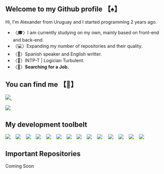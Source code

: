 ## Welcome to my Github profile 【♠️】

Hi, I'm Alexander from Uruguay and I started programming 2 years ago.

- 〈🎓〉I am currently studying on my own, mainly based on front-end and back-end.
- 〈💻〉Expanding my number of repositories and their quality.
- 〈📁〉Spanish speaker and English writter.
- 〈🧠〉INTP-T | Logician Turbulent.
- 〈💼〉**Searching for a Job.**

## You can find me 【📌】
<p align='left'>
<a href="https://www.linkedin.com/in/alexander-amaral-051208218/">  
    <img src="https://img.shields.io/badge/linkedin-%230077B5.svg?&style=for-the-badge&logo=linkedin&logoColor=white" />
</a>&nbsp;&nbsp;&nbsp;&nbsp;  
    
<a href="https://www.instagram.com/nagi_2880/"><img src="https://img.shields.io/badge/Instagram-E4405F?style=for-the-badge&logo=instagram&logoColor=white" /></a>&nbsp;&nbsp;&nbsp;&nbsp;
</p>

## My development toolbelt
<img src="https://img.shields.io/badge/HTML5-E34F26?style=for-the-badge&logo=html5&logoColor=white" />&nbsp;&nbsp;&nbsp;&nbsp;<img src="https://img.shields.io/badge/CSS3-1572B6?style=for-the-badge&logo=css3&logoColor=white" />&nbsp;&nbsp;&nbsp;&nbsp;<img src="https://img.shields.io/badge/JavaScript-323330?style=for-the-badge&logo=javascript&logoColor=F7DF1E" />&nbsp;&nbsp;&nbsp;&nbsp;<img src="https://img.shields.io/badge/TypeScript-007ACC?style=for-the-badge&logo=typescript&logoColor=white" />&nbsp;&nbsp;&nbsp;&nbsp;<img src="https://img.shields.io/badge/json-5E5C5C?style=for-the-badge&logo=json&logoColor=white" />&nbsp;&nbsp;&nbsp;&nbsp;<img src="https://img.shields.io/badge/React-20232A?style=for-the-badge&logo=react&logoColor=61DAFB" />&nbsp;&nbsp;&nbsp;&nbsp;<img src="https://img.shields.io/badge/Node.js-339933?style=for-the-badge&logo=nodedotjs&logoColor=white" />&nbsp;&nbsp;&nbsp;&nbsp;<img src="https://img.shields.io/badge/Express.js-000000?style=for-the-badge&logo=express&logoColor=white" />&nbsp;&nbsp;&nbsp;&nbsp;<img src="https://img.shields.io/badge/MongoDB-4EA94B?style=for-the-badge&logo=mongodb&logoColor=white" />&nbsp;&nbsp;&nbsp;&nbsp;<img src="https://img.shields.io/badge/Postman-FF6C37?style=for-the-badge&logo=Postman&logoColor=white" />&nbsp;&nbsp;&nbsp;&nbsp;                                                               <img src="https://img.shields.io/badge/Bootstrap-563D7C?style=for-the-badge&logo=bootstrap&logoColor=white" />&nbsp;&nbsp;&nbsp;&nbsp;<img src="https://img.shields.io/badge/Sass-CC6699?style=for-the-badge&logo=sass&logoColor=white" />&nbsp;&nbsp;&nbsp;&nbsp;<img src="https://img.shields.io/badge/Babel-F9DC3E?style=for-the-badge&logo=babel&logoColor=white" />&nbsp;&nbsp;&nbsp;&nbsp;<img src="https://img.shields.io/badge/Tailwind_CSS-38B2AC?style=for-the-badge&logo=tailwind-css&logoColor=white" />&nbsp;&nbsp;&nbsp;&nbsp;
## Important Repositories

Coming Soon
